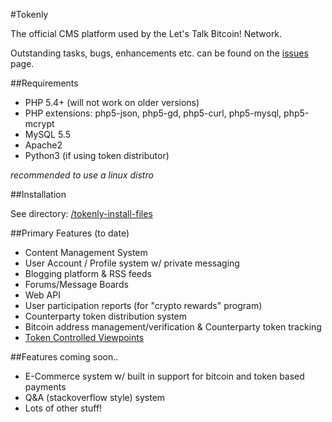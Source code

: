 #Tokenly 

The official CMS platform used by the Let's Talk Bitcoin! Network. 

Outstanding tasks, bugs, enhancements etc. can be found on the [issues](https://github.com/cryptonaut420/tokenly/issues) page.

##Requirements

* PHP 5.4+ (will not work on older versions)
* PHP extensions: php5-json, php5-gd, php5-curl, php5-mysql, php5-mcrypt
* MySQL 5.5
* Apache2
* Python3 (if using token distributor)

*recommended to use a linux distro*

##Installation

See directory: [/tokenly-install-files](/tokenly-install-files)

##Primary Features (to date)

* Content Management System
* User Account / Profile system w/ private messaging
* Blogging platform & RSS feeds
* Forums/Message Boards
* Web API
* User participation reports (for "crypto rewards" program)
* Counterparty token distribution system
* Bitcoin address management/verification & Counterparty token tracking
* [Token Controlled Viewpoints](https://docs.google.com/document/d/17l3ElFp45vYqyLw2OlzAZ3j0baTry4bS5bOqgRmMKLY/edit)

##Features coming soon..

* E-Commerce system w/ built in support for bitcoin and token based payments
* Q&A (stackoverflow style) system
* Lots of other stuff!
